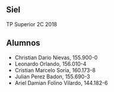 ﻿## Siel
TP Superior 2C 2018

## Alumnos
- Christian Dario Nievas, 155.900-0
- Leonardo Orlando, 156.010-4
- Cristian Marcelo Soria, 160.173-8
- Julian Perez Badon, 155.690-3
- Ariel Damian Folino Vilardo, 144.182-6
